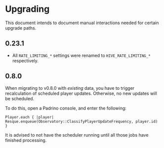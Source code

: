 # Upgrading

This document intends to document manual interactions needed for certain
upgrade paths.

## 0.23.1

- All `RATE_LIMITING_*` settings were renamed to `HIVE_RATE_LIMITING_*`
  respectively.

## 0.8.0

When migrating to v0.8.0 with *existing* data, you have to trigger
recalculation of scheduled player updates. Otherwise, no new updates will be
scheduled.

To do this, open a Padrino console, and enter the following:

```
Player.each { |player| Resque.enqueue(Observatory::ClassifyPlayerUpdateFrequency, player.id) }
```

It is advised to not have the scheduler running until all those jobs have
finished processing.
